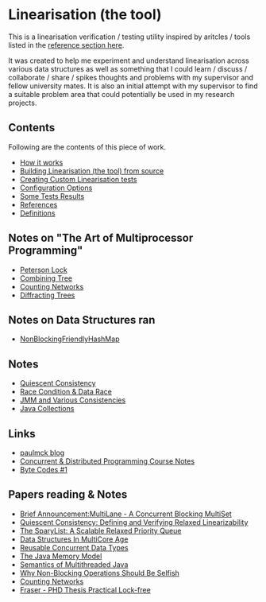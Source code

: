 # Linearisation (the tool)

This is a linearisation verification / testing utility inspired by aritcles / tools listed in the
[reference section here](docs/references.md).

It was created to help me experiment and understand linearisation across various data structures
as well as something that I could learn / discuss / collaborate / share / spikes thoughts and problems
with my supervisor and fellow university mates. It is also an initial attempt with my supervisor to find a
suitable problem area that could potentially be used in my research projects.


## Contents
Following are the contents of this piece of work.

- [How it works](docs/how_it_works.md)
- [Building Linearisation (the tool) from source](docs/building.md)
- [Creating Custom Linearisation tests](docs/create_custom_linearisation_tests.md)
- [Configuration Options](docs/configuration_options.md)
- [Some Tests Results](docs/some_tests_results.md)
- [References](docs/references.md)
- [Definitions](docs/definitions.md)


## Notes on "The Art of Multiprocessor Programming"
- [Peterson Lock](taomp/ch2/peterson_lock.md)
- [Combining Tree](taomp/ch12/combining_tree.md)
- [Counting Networks](taomp/ch12/counting_networks.md)
- [Diffracting Trees](taomp/ch12/diffracting_trees.md)

## Notes on Data Structures ran
- [NonBlockingFriendlyHashMap](linearisation-datastructures/nonblockingfriendlyhashmap.md)

## Notes
- [Quiescent Consistency](terminologies/quiescent_consistency.md)
- [Race Condition & Data Race](terminologies/race.md)
- [JMM and Various Consistencies](terminologies/jmm_and_various_consistencies.md)
- [Java Collections](terminologies/java_collections.md)

## Links
- [paulmck blog](http://paulmck.livejournal.com/)
- [Concurrent & Distributed Programming Course Notes](http://fmt.cs.utwente.nl/courses/cdp/)
- [Byte Codes #1](https://today.java.net/article/2008/07/29/return-type-based-method-overloading-java)


## Papers reading & Notes
- [Brief Announcement:MultiLane - A Concurrent Blocking MultiSet](papers/p1.md)
- [Quiescent Consistency: Defining and Verifying Relaxed Linearizability](papers/p2.md)
- [The SparyList: A Scalable Relaxed Priority Queue](papers/p3.md)
- [Data Structures In MultiCore Age](papers/p4.md)
- [Reusable Concurrent Data Types](papers/p5.md)
- [The Java Memory Model](papers/p6.md)
- [Semantics of Multithreaded Java](papers/p7.md)
- [Why Non-Blocking Operations Should Be Selfish](papers/p8.md)
- [Counting Networks](papers/p9.md)
- [Fraser - PHD Thesis Practical Lock-free](papers/p10.md)



